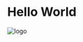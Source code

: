 # Hello World
[logo]: https://www.vpr.org/sites/vpr/files/styles/medium/public/201604/earth-istock-imaginima_0.jpg
![logo]